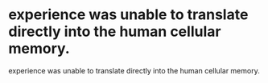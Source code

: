 # experience was unable to translate directly into the human cellular memory.

experience was unable to translate directly into the human cellular memory.